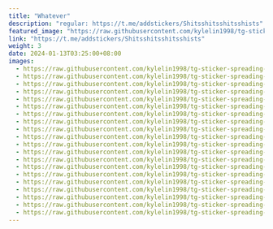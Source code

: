 ```yaml
---
title: "Whatever"
description: "regular: https://t.me/addstickers/Shitsshitsshitsshists"
featured_image: "https://raw.githubusercontent.com/kylelin1998/tg-sticker-spreading-worldwide-images/main/img/8d9b2e9c-94b9-41e2-a650-76f0acc4a26c.jpg"
link: "https://t.me/addstickers/Shitsshitsshitsshists"
weight: 3
date: 2024-01-13T03:25:00+08:00
images:
  - https://raw.githubusercontent.com/kylelin1998/tg-sticker-spreading-worldwide-images/main/img/8d9b2e9c-94b9-41e2-a650-76f0acc4a26c.jpg
  - https://raw.githubusercontent.com/kylelin1998/tg-sticker-spreading-worldwide-images/main/img/44e676b0-b53f-4725-ab9b-e77f4dc6a2c0.jpg
  - https://raw.githubusercontent.com/kylelin1998/tg-sticker-spreading-worldwide-images/main/img/879a00d1-c12a-416e-ae35-fe30597043d9.jpg
  - https://raw.githubusercontent.com/kylelin1998/tg-sticker-spreading-worldwide-images/main/img/3cb7c097-8731-424c-8820-bff322866d1c.jpg
  - https://raw.githubusercontent.com/kylelin1998/tg-sticker-spreading-worldwide-images/main/img/b81dfa93-8be8-4214-9ee1-eadd518714bb.jpg
  - https://raw.githubusercontent.com/kylelin1998/tg-sticker-spreading-worldwide-images/main/img/a1465d32-8c0c-4226-9c22-ba26719921a2.jpg
  - https://raw.githubusercontent.com/kylelin1998/tg-sticker-spreading-worldwide-images/main/img/e028e076-04e8-4fcd-8d06-49dea87a5291.jpg
  - https://raw.githubusercontent.com/kylelin1998/tg-sticker-spreading-worldwide-images/main/img/1658bd36-b281-435e-82d1-079f32350bfa.jpg
  - https://raw.githubusercontent.com/kylelin1998/tg-sticker-spreading-worldwide-images/main/img/7f01d275-b9be-4902-a3e2-6ce96d6ec510.jpg
  - https://raw.githubusercontent.com/kylelin1998/tg-sticker-spreading-worldwide-images/main/img/e4103f9d-5ec1-441a-a0bd-99a97f6d4849.jpg
  - https://raw.githubusercontent.com/kylelin1998/tg-sticker-spreading-worldwide-images/main/img/2fe61e99-97de-45e3-adc5-1de97c6854f9.jpg
  - https://raw.githubusercontent.com/kylelin1998/tg-sticker-spreading-worldwide-images/main/img/de388e85-7767-4714-9145-ae97736e58f6.jpg
  - https://raw.githubusercontent.com/kylelin1998/tg-sticker-spreading-worldwide-images/main/img/b19647c6-9657-496e-8ffe-14fbc6d5409e.jpg
  - https://raw.githubusercontent.com/kylelin1998/tg-sticker-spreading-worldwide-images/main/img/9770ab0d-83c1-4780-94a8-4741436117fa.jpg
  - https://raw.githubusercontent.com/kylelin1998/tg-sticker-spreading-worldwide-images/main/img/54c60d84-b818-433f-9d4b-389512a61384.jpg
  - https://raw.githubusercontent.com/kylelin1998/tg-sticker-spreading-worldwide-images/main/img/a88c6987-c846-493a-9099-bd69b892bc46.jpg
  - https://raw.githubusercontent.com/kylelin1998/tg-sticker-spreading-worldwide-images/main/img/8ac9754e-00f8-4514-beb9-6b89add62a9c.jpg
  - https://raw.githubusercontent.com/kylelin1998/tg-sticker-spreading-worldwide-images/main/img/5d54666e-116d-4249-bc45-47addcca46d9.jpg
  - https://raw.githubusercontent.com/kylelin1998/tg-sticker-spreading-worldwide-images/main/img/263659e3-b660-44b8-9dbe-ae3364ece3ca.jpg
  - https://raw.githubusercontent.com/kylelin1998/tg-sticker-spreading-worldwide-images/main/img/c33de661-44bb-4957-bffc-4f7e64734e43.jpg
---
```

